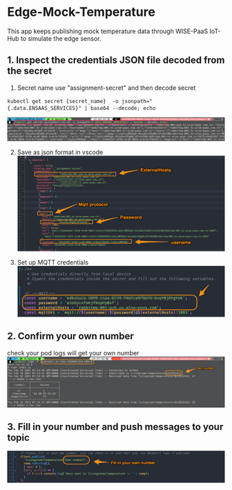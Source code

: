 # Edge-Mock-Temperature

This app keeps publishing mock temperature data through WISE-PaaS IoT-Hub to simulate the edge sensor.

## 1. Inspect the credentials JSON file decoded from the secret 

1. Secret name use "assignment-secret" and then decode secret
```script
kubectl get secret {secret_name}  -o jsonpath="{.data.ENSAAS_SERVICES}" | base64 --decode; echo
```
![decode](./img/decode.png)

2. Save as json format in vscode
![secret](./img/secret.png)

3. Set up MQTT credentials 
![mqtt](./img/mqtt.png)

## 2. Confirm your own number
check your pod logs will get your own number
![CheckNumber](./img/CheckNumber.png)

## 3. Fill in your number and push messages to your topic
![number](./img/number.png)


